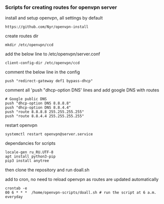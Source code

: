 ### Scripts for creating routes for openvpn server

install and setup openvpn, all settings by default
```
https://github.com/Nyr/openvpn-install
```

create routes dir
```
mkdir /etc/openvpn/ccd
```

add the below line to /etc/openvpn/server.conf
```
client-config-dir /etc/openvpn/ccd
```

comment the below line in the config
```
push "redirect-gateway def1 bypass-dhcp"
```

comment all 'push "dhcp-option DNS' lines and add google DNS with routes
```
# Google public DNS
push "dhcp-option DNS 8.8.8.8"
push "dhcp-option DNS 8.8.4.4"
push "route 8.8.8.8 255.255.255.255"
push "route 8.8.4.4 255.255.255.255"
```

restart openvpn
```
systemctl restart openvpn@server.service
```

dependancies for scripts
```
locale-gen ru_RU.UTF-8
apt install python3-pip
pip3 install anytree
```

then clone the repository and run doall.sh

add to cron, no need to reload openvpn as routes are updated automatically
```
crontab -e
00 6 * * *  /home/openvpn-scripts/doall.sh # run the script at 6 a.m. everyday
```
